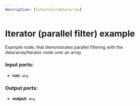 ```yaml
---
description: [tutorials/data/array]
---
```


# Iterator (parallel filter) example

Example node, that demonstrates parallel filtering with the data/array/Iterator node over an array

### Input ports:

* __run__: `any`

### Output ports:

* __output__: `any`

